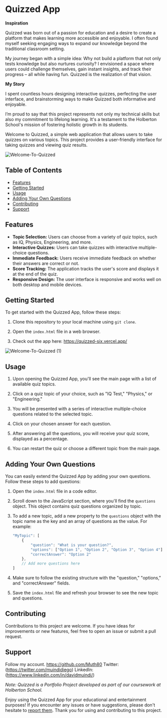 # Quizzed App

**Inspiration**

Quizzed was born out of a passion for education and a desire to create a platform that makes learning more accessible and enjoyable. I often found myself seeking engaging ways to expand our knowledge beyond the traditional classroom setting.

My journey began with a simple idea: Why not build a platform that not only tests knowledge but also nurtures curiosity? I envisioned a space where users could challenge themselves, gain instant insights, and track their progress – all while having fun. Quizzed is the realization of that vision.

**My Story**

I spent countless hours designing interactive quizzes, perfecting the user interface, and brainstorming ways to make Quizzed both informative and enjoyable.

I’m proud to say that this project represents not only my technical skills but also my commitment to lifelong learning. It's a testament to the Holberton School's mission of fostering holistic growth in its students.


Welcome to Quizzed, a simple web application that allows users to take quizzes on various topics. This project provides a user-friendly interface for taking quizzes and viewing quiz results.

![Welcome-To-Quizzed](https://github.com/Muth80/quizzed/assets/117746069/2d2b25cc-7253-4c6d-9f64-4755b1c06885)

## Table of Contents

- [Features](#features)
- [Getting Started](#getting-started)
- [Usage](#usage)
- [Adding Your Own Questions](#adding-your-own-questions)
- [Contributing](#contributing)
- [Support](#support)

## Features

- **Topic Selection:** Users can choose from a variety of quiz topics, such as IQ, Physics, Engineering, and more.
- **Interactive Quizzes:** Users can take quizzes with interactive multiple-choice questions.
- **Immediate Feedback:** Users receive immediate feedback on whether their answers are correct or not.
- **Score Tracking:** The application tracks the user's score and displays it at the end of the quiz.
- **Responsive Design:** The user interface is responsive and works well on both desktop and mobile devices.

## Getting Started

To get started with the Quizzed App, follow these steps:

1. Clone this repository to your local machine using `git clone`.

2. Open the `index.html` file in a web browser.

3. Check out the app here: https://quizzed-six.vercel.app/


![Welcome-To-Quizzed (1)](https://github.com/Muth80/quizzed/assets/117746069/89664856-1318-4de4-a58d-3e96389ec987)



## Usage

1. Upon opening the Quizzed App, you'll see the main page with a list of available quiz topics.

2. Click on a quiz topic of your choice, such as "IQ Test," "Physics," or "Engineering."

3. You will be presented with a series of interactive multiple-choice questions related to the selected topic.

4. Click on your chosen answer for each question.

5. After answering all the questions, you will receive your quiz score, displayed as a percentage.

6. You can restart the quiz or choose a different topic from the main page.

## Adding Your Own Questions

You can easily extend the Quizzed App by adding your own questions. Follow these steps to add questions:

1. Open the `index.html` file in a code editor.

2. Scroll down to the JavaScript section, where you'll find the `questions` object. This object contains quiz questions organized by topic.

3. To add a new topic, add a new property to the `questions` object with the topic name as the key and an array of questions as the value. For example:
   ```javascript
   "MyTopic": [
       {
           "question": "What is your question?",
           "options": ["Option 1", "Option 2", "Option 3", "Option 4"],
           "correctAnswer": "Option 2"
       },
       // Add more questions here
   ]
   ```

4. Make sure to follow the existing structure with the "question," "options," and "correctAnswer" fields.

5. Save the `index.html` file and refresh your browser to see the new topic and questions.

## Contributing

Contributions to this project are welcome. If you have ideas for improvements or new features, feel free to open an issue or submit a pull request.

## Support

Follow my account. https://github.com/Muth80
Twitter: (https://twitter.com/muindidiego)
LinkedIn: (https://www.linkedin.com/in/davidmuindi/)

*Note: Quizzed is a Portfolio Project developed as part of our coursework at Holberton School.*

Enjoy using the Quizzed App for your educational and entertainment purposes! If you encounter any issues or have suggestions, please don't hesitate to [report them](https://github.com/Muth80/quizzed-app/issues). Thank you for using and contributing to this project.

